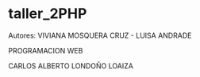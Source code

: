 # taller_2PHP

Autores: VIVIANA MOSQUERA CRUZ - LUISA ANDRADE 

PROGRAMACION WEB 

CARLOS ALBERTO LONDOÑO LOAIZA
